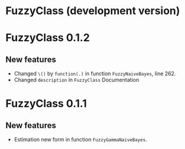 # FuzzyClass (development version)


# FuzzyClass 0.1.2

## New features

- Changed `\()` by `function(.)` in function `FuzzyNaiveBayes`, line 262.
- Changed `description` in `FuzzyClass` Documentation



# FuzzyClass 0.1.1

## New features

- Estimation new form in function `FuzzyGammaNaiveBayes`.

